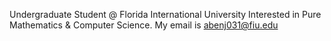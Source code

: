 Undergraduate Student @ Florida International University Interested in Pure Mathematics & Computer Science. My email is abenj031@fiu.edu
<!---
rye-au/rye-au is a ✨ special ✨ repository because its `README.md` (this file) appears on your GitHub profile.
You can click the Preview link to take a look at your changes.
--->
